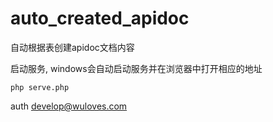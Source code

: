 # auto_created_apidoc

自动根据表创建apidoc文档内容

启动服务, windows会自动启动服务并在浏览器中打开相应的地址
```
php serve.php
```

auth develop@wuloves.com
